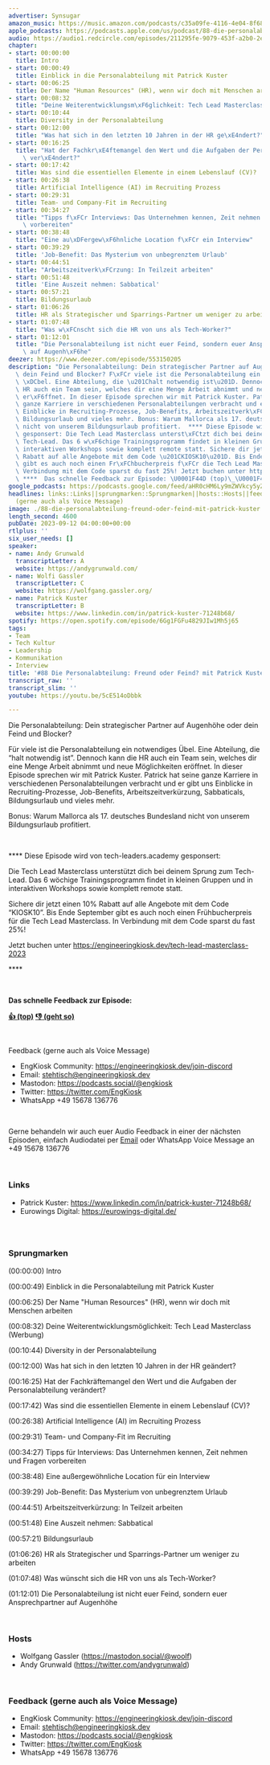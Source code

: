```yaml
---
advertiser: Synsugar
amazon_music: https://music.amazon.com/podcasts/c35a09fe-4116-4e04-8f68-77d61b112e46/episodes/45398a48-774e-404b-a740-1913fea1b415/engineering-kiosk-88-die-personalabteilung-freund-oder-feind-mit-patrick-kuster
apple_podcasts: https://podcasts.apple.com/us/podcast/88-die-personalabteilung-freund-oder-feind-mit-patrick/id1603082924?i=1000627552935&uo=4
audio: https://audio1.redcircle.com/episodes/211295fe-9079-453f-a2b0-2efed15cf6e6/stream.mp3
chapter:
- start: 00:00:00
  title: Intro
- start: 00:00:49
  title: Einblick in die Personalabteilung mit Patrick Kuster
- start: 00:06:25
  title: Der Name "Human Resources" (HR), wenn wir doch mit Menschen arbeiten
- start: 00:08:32
  title: "Deine Weiterentwicklungsm\xF6glichkeit: Tech Lead Masterclass (Werbung)"
- start: 00:10:44
  title: Diversity in der Personalabteilung
- start: 00:12:00
  title: "Was hat sich in den letzten 10 Jahren in der HR ge\xE4ndert?"
- start: 00:16:25
  title: "Hat der Fachkr\xE4ftemangel den Wert und die Aufgaben der Personalabteilung\
    \ ver\xE4ndert?"
- start: 00:17:42
  title: Was sind die essentiellen Elemente in einem Lebenslauf (CV)?
- start: 00:26:38
  title: Artificial Intelligence (AI) im Recruiting Prozess
- start: 00:29:31
  title: Team- und Company-Fit im Recruiting
- start: 00:34:27
  title: "Tipps f\xFCr Interviews: Das Unternehmen kennen, Zeit nehmen und Fragen\
    \ vorbereiten"
- start: 00:38:48
  title: "Eine au\xDFergew\xF6hnliche Location f\xFCr ein Interview"
- start: 00:39:29
  title: 'Job-Benefit: Das Mysterium von unbegrenztem Urlaub'
- start: 00:44:51
  title: "Arbeitszeitverk\xFCrzung: In Teilzeit arbeiten"
- start: 00:51:48
  title: 'Eine Auszeit nehmen: Sabbatical'
- start: 00:57:21
  title: Bildungsurlaub
- start: 01:06:26
  title: HR als Strategischer und Sparrings-Partner um weniger zu arbeiten
- start: 01:07:48
  title: "Was w\xFCnscht sich die HR von uns als Tech-Worker?"
- start: 01:12:01
  title: "Die Personalabteilung ist nicht euer Feind, sondern euer Ansprechpartner\
    \ auf Augenh\xF6he"
deezer: https://www.deezer.com/episode/553150205
description: "Die Personalabteilung: Dein strategischer Partner auf Augenh\xF6he oder\
  \ dein Feind und Blocker? F\xFCr viele ist die Personalabteilung ein notwendiges\
  \ \xDCbel. Eine Abteilung, die \u201Chalt notwendig ist\u201D. Dennoch kann die\
  \ HR auch ein Team sein, welches dir eine Menge Arbeit abnimmt und neue M\xF6glichkeiten\
  \ er\xF6ffnet. In dieser Episode sprechen wir mit Patrick Kuster. Patrick hat seine\
  \ ganze Karriere in verschiedenen Personalabteilungen verbracht und er gibt uns\
  \ Einblicke in Recruiting-Prozesse, Job-Benefits, Arbeitszeitverk\xFCrzung, Sabbaticals,\
  \ Bildungsurlaub und vieles mehr. Bonus: Warum Mallorca als 17. deutsches Bundesland\
  \ nicht von unserem Bildungsurlaub profitiert.  **** Diese Episode wird von tech-leaders.academy\
  \ gesponsert: Die Tech Lead Masterclass unterst\xFCtzt dich bei deinem Sprung zum\
  \ Tech-Lead. Das 6 w\xF6chige Trainingsprogramm findet in kleinen Gruppen und in\
  \ interaktiven Workshops sowie komplett remote statt. Sichere dir jetzt einen 10%\
  \ Rabatt auf alle Angebote mit dem Code \u201CKIOSK10\u201D. Bis Ende September\
  \ gibt es auch noch einen Fr\xFChbucherpreis f\xFCr die Tech Lead Masterclass. In\
  \ Verbindung mit dem Code sparst du fast 25%! Jetzt buchen unter https://engineeringkiosk.dev/tech-lead-masterclass-2023\
  \ ****  Das schnelle Feedback zur Episode: \U0001F44D (top)\_\U0001F44E (geht so)"
google_podcasts: https://podcasts.google.com/feed/aHR0cHM6Ly9mZWVkcy5yZWRjaXJjbGUuY29tLzBlY2ZkZmQ3LWZkYTEtNGMzZC05NTE1LTQ3NjcyN2Y5ZGY1ZQ/episode/MjhhNTAwZGUtYzQ4MC00MDQzLThmOTAtZmNkZjc2ZjJmNzRh?sa=X&ved=2ahUKEwilwdCGuKSBAxVbie4BHYZJDOoQkfYCegQIARAF
headlines: links::Links||sprungmarken::Sprungmarken||hosts::Hosts||feedback-gerne-auch-als-voice-message::Feedback
  (gerne auch als Voice Message)
image: ./88-die-personalabteilung-freund-oder-feind-mit-patrick-kuster.jpg
length_second: 4600
pubDate: 2023-09-12 04:00:00+00:00
rtlplus: ''
six_user_needs: []
speaker:
- name: Andy Grunwald
  transcriptLetter: A
  website: https://andygrunwald.com/
- name: Wolfi Gassler
  transcriptLetter: C
  website: https://wolfgang.gassler.org/
- name: Patrick Kuster
  transcriptLetter: B
  website: https://www.linkedin.com/in/patrick-kuster-71248b68/
spotify: https://open.spotify.com/episode/6Gg1FGFu4829JIw1Mh5j65
tags:
- Team
- Tech Kultur
- Leadership
- Kommunikation
- Interview
title: '#88 Die Personalabteilung: Freund oder Feind? mit Patrick Kuster'
transcript_raw: ''
transcript_slim: ''
youtube: https://youtu.be/5cE514oDbbk

---
```

<p>Die Personalabteilung: Dein strategischer Partner auf Augenhöhe oder dein Feind und Blocker?</p><p>Für viele ist die Personalabteilung ein notwendiges Übel. Eine Abteilung, die “halt notwendig ist”. Dennoch kann die HR auch ein Team sein, welches dir eine Menge Arbeit abnimmt und neue Möglichkeiten eröffnet. In dieser Episode sprechen wir mit Patrick Kuster. Patrick hat seine ganze Karriere in verschiedenen Personalabteilungen verbracht und er gibt uns Einblicke in Recruiting-Prozesse, Job-Benefits, Arbeitszeitverkürzung, Sabbaticals, Bildungsurlaub und vieles mehr.</p><p>Bonus: Warum Mallorca als 17. deutsches Bundesland nicht von unserem Bildungsurlaub profitiert.</p><p><br></p><p>**** Diese Episode wird von tech-leaders.academy gesponsert:</p><p>Die Tech Lead Masterclass unterstützt dich bei deinem Sprung zum Tech-Lead. Das 6 wöchige Trainingsprogramm findet in kleinen Gruppen und in interaktiven Workshops sowie komplett remote statt.</p><p>Sichere dir jetzt einen 10% Rabatt auf alle Angebote mit dem Code “KIOSK10”. Bis Ende September gibt es auch noch einen Frühbucherpreis für die Tech Lead Masterclass. In Verbindung mit dem Code sparst du fast 25%!</p><p>Jetzt buchen unter <a href="https://engineeringkiosk.dev/tech-lead-masterclass-2023">https://engineeringkiosk.dev/tech-lead-masterclass-2023</a></p><p>****</p><p><br></p><p><strong>Das schnelle Feedback zur Episode:</strong></p><p><a href="https://api.openpodcast.dev/feedback/88/upvote" rel="nofollow"><strong>👍 (top)</strong></a><strong> </strong><a href="https://api.openpodcast.dev/feedback/88/downvote" rel="nofollow"><strong>👎 (geht so)</strong></a></p><p><br></p><p>Feedback (gerne auch als Voice Message)</p><ul><li>EngKiosk Community: <a href="https://engineeringkiosk.dev/join-discord">https://engineeringkiosk.dev/join-discord</a> </li><li>Email: <a href="mailto:stehtisch@engineeringkiosk.dev" rel="nofollow">stehtisch@engineeringkiosk.dev</a></li><li>Mastodon: <a href="https://podcasts.social/@engkiosk" rel="nofollow">https://podcasts.social/@engkiosk</a></li><li>Twitter: <a href="https://twitter.com/EngKiosk" rel="nofollow">https://twitter.com/EngKiosk</a></li><li>WhatsApp +49 15678 136776</li></ul><p><br></p><p>Gerne behandeln wir auch euer Audio Feedback in einer der nächsten Episoden, einfach Audiodatei per <a href="https://engineeringkiosk.dev/kontakt/">Email</a> oder WhatsApp Voice Message an +49 15678 136776</p><p><br></p><h3 id="links">Links</h3><ul><li>Patrick Kuster: <a href="https://www.linkedin.com/in/patrick-kuster-71248b68/" rel="nofollow">https://www.linkedin.com/in/patrick-kuster-71248b68/</a></li><li>Eurowings Digital: <a href="https://eurowings-digital.de/" rel="nofollow">https://eurowings-digital.de/</a></li></ul><h3><br></h3><h3 id="sprungmarken">Sprungmarken</h3><p>(00:00:00) Intro</p><p>(00:00:49) Einblick in die Personalabteilung mit Patrick Kuster</p><p>(00:06:25) Der Name &#34;Human Resources&#34; (HR), wenn wir doch mit Menschen arbeiten</p><p>(00:08:32) Deine Weiterentwicklungsmöglichkeit: Tech Lead Masterclass (Werbung)</p><p>(00:10:44) Diversity in der Personalabteilung</p><p>(00:12:00) Was hat sich in den letzten 10 Jahren in der HR geändert?</p><p>(00:16:25) Hat der Fachkräftemangel den Wert und die Aufgaben der Personalabteilung verändert?</p><p>(00:17:42) Was sind die essentiellen Elemente in einem Lebenslauf (CV)?</p><p>(00:26:38) Artificial Intelligence (AI) im Recruiting Prozess</p><p>(00:29:31) Team- und Company-Fit im Recruiting</p><p>(00:34:27) Tipps für Interviews: Das Unternehmen kennen, Zeit nehmen und Fragen vorbereiten</p><p>(00:38:48) Eine außergewöhnliche Location für ein Interview</p><p>(00:39:29) Job-Benefit: Das Mysterium von unbegrenztem Urlaub</p><p>(00:44:51) Arbeitszeitverkürzung: In Teilzeit arbeiten</p><p>(00:51:48) Eine Auszeit nehmen: Sabbatical</p><p>(00:57:21) Bildungsurlaub</p><p>(01:06:26) HR als Strategischer und Sparrings-Partner um weniger zu arbeiten</p><p>(01:07:48) Was wünscht sich die HR von uns als Tech-Worker?</p><p>(01:12:01) Die Personalabteilung ist nicht euer Feind, sondern euer Ansprechpartner auf Augenhöhe</p><p><br></p><h3 id="hosts">Hosts</h3><ul><li>Wolfgang Gassler (<a href="https://mastodon.social/@woolf" rel="nofollow">https://mastodon.social/@woolf</a>)</li><li>Andy Grunwald (<a href="https://twitter.com/andygrunwald" rel="nofollow">https://twitter.com/andygrunwald</a>)</li></ul><p><br></p><h3 id="feedback-gerne-auch-als-voice-message">Feedback (gerne auch als Voice Message)</h3><ul><li>EngKiosk Community: <a href="https://engineeringkiosk.dev/join-discord">https://engineeringkiosk.dev/join-discord</a> </li><li>Email: <a href="mailto:stehtisch@engineeringkiosk.dev" rel="nofollow">stehtisch@engineeringkiosk.dev</a></li><li>Mastodon: <a href="https://podcasts.social/@engkiosk" rel="nofollow">https://podcasts.social/@engkiosk</a></li><li>Twitter: <a href="https://twitter.com/EngKiosk" rel="nofollow">https://twitter.com/EngKiosk</a></li><li>WhatsApp +49 15678 136776</li></ul>